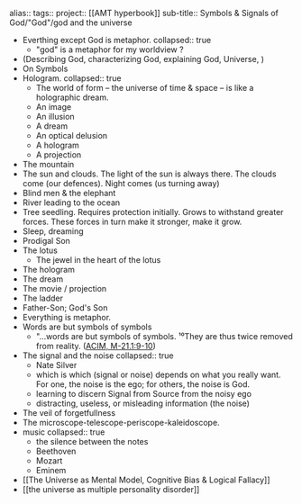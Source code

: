alias::
tags:: 
project:: [[AMT hyperbook]]
sub-title:: Symbols & Signals of God/"God"/god and the universe

- Everthing except God is metaphor.
  collapsed:: true
	- "god" is a metaphor for my worldview ?
- (Describing God, characterizing God, explaining God, Universe, )
- On Symbols
- Hologram.
  collapsed:: true
	- The world of form – the universe of time & space – is like a holographic dream.
	- An image
	- An illusion
	- A dream
	- An optical delusion
	- A hologram
	- A projection
- The mountain
- The sun and clouds. The light of the sun is always there. The clouds come (our defences). Night comes (us turning away)
- Blind men & the elephant
- River leading to the ocean
- Tree seedling. Requires protection initially. Grows to withstand greater forces. These forces in turn make it stronger, make it grow.
- Sleep, dreaming
- Prodigal Son
- The lotus
	- The jewel in the heart of the lotus
- The hologram
- The dream
- The movie / projection
- The ladder
- Father-Son; God's Son
- Everything is metaphor.
- Words are but symbols of symbols
	- "...words are but symbols of symbols. ¹⁰They are thus twice removed from reality. ([ACIM, M-21.1:9-10](https://acim.org/acim/manual/what-is-the-role-of-words-in-healing/en/s/836#1:9-10))
- The signal and the noise
  collapsed:: true
	- Nate Silver
	- which is which (signal or noise) depends on what you really want. For one, the noise is the ego; for others, the noise is God.
	- learning to discern Signal from Source from the noisy ego
	- distracting, useless, or misleading information (the noise)
- The veil of forgetfullness
- The microscope-telescope-periscope-kaleidoscope.
- music
  collapsed:: true
	- the silence between the notes
	- Beethoven
	- Mozart
	- Eminem
- [[The Universe as Mental Model, Cognitive Bias & Logical Fallacy]]
- [[the universe as multiple personality disorder]]